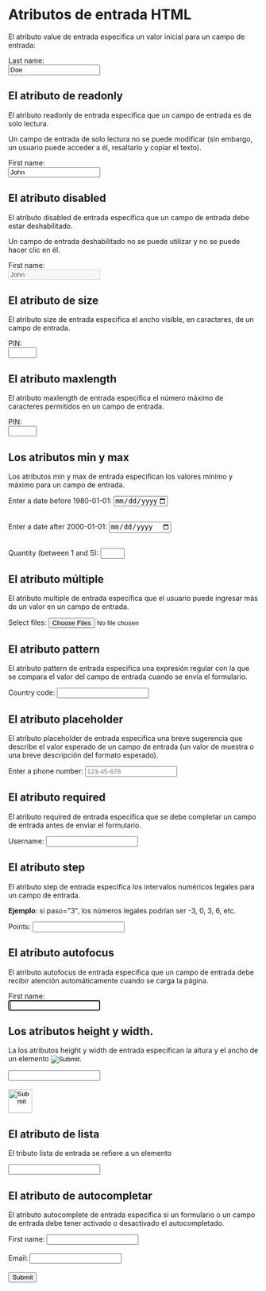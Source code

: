 # Atributos de entrada HTML

El atributo value de entrada especifica un valor inicial para un campo de entrada:

<form>
  <label for="lname">Last name:</label><br>
  <input type="text" id="lname" name="lname" value="Doe">
</form>

## El atributo de readonly
El atributo readonly de entrada especifica que un campo de entrada es de solo lectura.

Un campo de entrada de solo lectura no se puede modificar (sin embargo, un usuario puede acceder a él, resaltarlo y copiar el texto).

<form>
  <label for="fname">First name:</label><br>
  <input type="text" id="fname" name="fname" value="John" readonly><br>
</form>

## El atributo disabled
El atributo disabled de entrada especifica que un campo de entrada debe estar deshabilitado.

Un campo de entrada deshabilitado no se puede utilizar y no se puede hacer clic en él.

<form>
  <label for="fname">First name:</label><br>
  <input type="text" id="fname" name="fname" value="John" disabled><br>
</form>

## El atributo de size
El atributo size de entrada especifica el ancho visible, en caracteres, de un campo de entrada.

<form>
  <label for="pin">PIN:</label><br>
  <input type="text" id="pin" name="pin" size="4">
</form>

## El atributo maxlength
El atributo maxlength de entrada especifica el número máximo de caracteres permitidos en un campo de entrada.

<form>
  <label for="pin">PIN:</label><br>
  <input type="text" id="pin" name="pin" maxlength="4" size="4">
</form>

## Los atributos min y max
Los atributos min y max de entrada especifican los valores mínimo y máximo para un campo de entrada.

<form>
  <label for="datemax">Enter a date before 1980-01-01:</label>
  <input type="date" id="datemax" name="datemax" max="1979-12-31"><br><br>

  <label for="datemin">Enter a date after 2000-01-01:</label>
  <input type="date" id="datemin" name="datemin" min="2000-01-02"><br><br>

  <label for="quantity">Quantity (between 1 and 5):</label>
  <input type="number" id="quantity" name="quantity" min="1" max="5">
</form>

## El atributo múltiple
El atributo multiple de entrada especifica que el usuario puede ingresar más de un valor en un campo de entrada.

<form>
  <label for="files">Select files:</label>
  <input type="file" id="files" name="files" multiple>
</form>

## El atributo pattern
El atributo pattern de entrada especifica una expresión regular con la que se compara el valor del campo de entrada cuando se envía el formulario.

<form>
  <label for="country_code">Country code:</label>
  <input type="text" id="country_code" name="country_code"
  pattern="[A-Za-z]{3}" title="Three letter country code">
</form>

## El atributo placeholder
El atributo placeholder de entrada especifica una breve sugerencia que describe el valor esperado de un campo de entrada (un valor de muestra o una breve descripción del formato esperado).

<form>
  <label for="phone">Enter a phone number:</label>
  <input type="tel" id="phone" name="phone"
  placeholder="123-45-678"
  pattern="[0-9]{3}-[0-9]{2}-[0-9]{3}">
</form>

## El atributo required
El atributo required de entrada especifica que se debe completar un campo de entrada antes de enviar el formulario.

<form>
  <label for="username">Username:</label>
  <input type="text" id="username" name="username" required>
</form>

## El atributo step
El atributo step de entrada especifica los intervalos numéricos legales para un campo de entrada.

**Ejemplo**: si paso="3", los números legales podrían ser -3, 0, 3, 6, etc.

<form>
  <label for="points">Points:</label>
  <input type="number" id="points" name="points" step="3">
</form>

## El atributo autofocus
El atributo autofocus de entrada especifica que un campo de entrada debe recibir atención automáticamente cuando se carga la página.

<form>
  <label for="fname">First name:</label><br>
  <input type="text" id="fname" name="fname" autofocus><br>
</form>

## Los atributos height y width.
La los atributos height y width de entrada especifican la altura y el ancho de un elemento <input type="image">.

<form>
  <input type="text" id="lname" name="lname"><br><br>
  <input type="image" src="img_submit.gif" alt="Submit" width="48" height="48">
</form>

## El atributo de lista
El tributo lista de entrada se refiere a un elemento <datalist> que contiene opciones predefinidas para un elemento <input>

<form>
  <input list="browsers">
  <datalist id="browsers">
    <option value="Edge">
    <option value="Firefox">
    <option value="Chrome">
    <option value="Opera">
    <option value="Safari">
  </datalist>
</form>

## El atributo de autocompletar
El atributo autocomplete de entrada especifica si un formulario o un campo de entrada debe tener activado o desactivado el autocompletado.

<form action="/action_page.php" autocomplete="on">
  <label for="fname">First name:</label>
  <input type="text" id="fname" name="fname"><br><br>
  <label for="email">Email:</label>
  <input type="email" id="email" name="email" autocomplete="off"><br><br>
  <input type="submit" value="Submit">
</form>